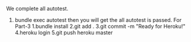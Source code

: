 We complete all autotest.
1. bundle exec autotest then you will get the all autotest is passed.
For Part-3
1.bundle install
2.git add .
3.git commit -m "Ready for Heroku!"
4.heroku login
5.git push heroku master
